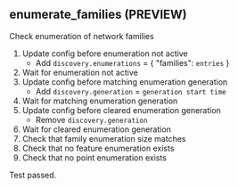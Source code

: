 
## enumerate_families (PREVIEW)

Check enumeration of network families

1. Update config before enumeration not active
    * Add `discovery.enumerations` = { "families": `entries` }
1. Wait for enumeration not active
1. Update config before matching enumeration generation
    * Add `discovery.generation` = `generation start time`
1. Wait for matching enumeration generation
1. Update config before cleared enumeration generation
    * Remove `discovery.generation`
1. Wait for cleared enumeration generation
1. Check that family enumeration size matches
1. Check that no feature enumeration exists
1. Check that no point enumeration exists

Test passed.
